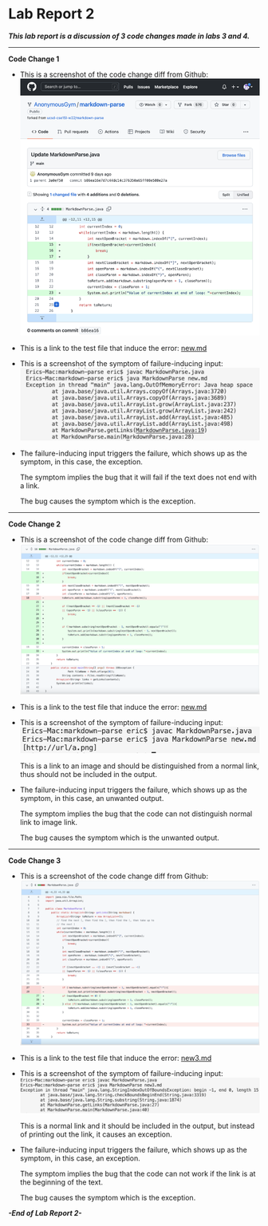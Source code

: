 # Lab Report 2

***This lab report is a discussion of 3 code changes made in labs 3 and 4.***

***

**Code Change 1**

- This is a screenshot of the code change diff from Github: ![Image](images/CodeChangeDiff1.png)

- This is a link to the test file that induce the error: [new.md](https://github.com/AnonymousGym/markdown-parse/blob/main/new.md?plain=1)

- This is a screenshot of the symptom of failure-inducing input: ![Image](images/Symptom1.png)

- The failure-inducing input triggers the failure, which shows up as the symptom, in this case, the exception.

    The symptom implies the bug that it will fail if the text does not end with a link.  

    The bug causes the symptom which is the exception.

***

**Code Change 2**

- This is a screenshot of the code change diff from Github: ![Image](images/CodeChangeDiff2.png)

- This is a link to the test file that induce the error: [new.md](https://github.com/sha0xy/markdown-parse/blob/main/new.md?plain=1)

- This is a screenshot of the symptom of failure-inducing input: ![Image](images/Symptom2.png)

    This is a link to an image and should be distinguished from a normal link, thus should not be included in the output.

- The failure-inducing input triggers the failure, which shows up as the symptom, in this case, an unwanted output.

    The symptom implies the bug that the code can not distinguish normal link to image link.  

    The bug causes the symptom which is the unwanted output.

***

**Code Change 3**

- This is a screenshot of the code change diff from Github: ![Image](images/CodeChangeDiff3.png)

- This is a link to the test file that induce the error: [new3.md](https://github.com/sha0xy/markdown-parse/blob/main/new3.md)

- This is a screenshot of the symptom of failure-inducing input: ![Image](images/Symptom3.png)

    This is a normal link and it should be included in the output, but instead of printing out the link, it causes an exception.

- The failure-inducing input triggers the failure, which shows up as the symptom, in this case, an exception.

    The symptom implies the bug that the code can not work if the link is at the beginning of the text.  

    The bug causes the symptom which is the exception.

***-End of Lab Report 2-***